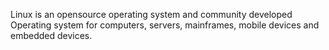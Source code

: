 Linux is an opensource operating system and community developed
Operating system for computers, servers, mainframes, mobile devices
and embedded devices.
